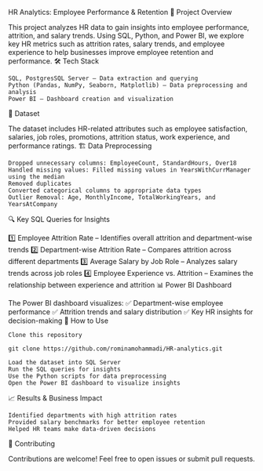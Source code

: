 HR Analytics: Employee Performance & Retention
📌 Project Overview

This project analyzes HR data to gain insights into employee performance, attrition, and salary trends. Using SQL, Python, and Power BI, we explore key HR metrics such as attrition rates, salary trends, and employee experience to help businesses improve employee retention and performance.
🛠️ Tech Stack

    SQL, PostgresSQL Server – Data extraction and querying
    Python (Pandas, NumPy, Seaborn, Matplotlib) – Data preprocessing and analysis
    Power BI – Dashboard creation and visualization

📂 Dataset

The dataset includes HR-related attributes such as employee satisfaction, salaries, job roles, promotions, attrition status, work experience, and performance ratings.
🏗️ Data Preprocessing

    Dropped unnecessary columns: EmployeeCount, StandardHours, Over18
    Handled missing values: Filled missing values in YearsWithCurrManager using the median
    Removed duplicates
    Converted categorical columns to appropriate data types
    Outlier Removal: Age, MonthlyIncome, TotalWorkingYears, and YearsAtCompany

🔍 Key SQL Queries for Insights

1️⃣ Employee Attrition Rate – Identifies overall attrition and department-wise trends
2️⃣ Department-wise Attrition Rate – Compares attrition across different departments
3️⃣ Average Salary by Job Role – Analyzes salary trends across job roles
4️⃣ Employee Experience vs. Attrition – Examines the relationship between experience and attrition
📊 Power BI Dashboard

The Power BI dashboard visualizes:
✅ Department-wise employee performance
✅ Attrition trends and salary distribution
✅ Key HR insights for decision-making
🚀 How to Use

    Clone this repository

    git clone https://github.com/rominamohammadi/HR-analytics.git

    Load the dataset into SQL Server
    Run the SQL queries for insights
    Use the Python scripts for data preprocessing
    Open the Power BI dashboard to visualize insights

📈 Results & Business Impact

    Identified departments with high attrition rates
    Provided salary benchmarks for better employee retention
    Helped HR teams make data-driven decisions

🤝 Contributing

Contributions are welcome! Feel free to open issues or submit pull requests.
